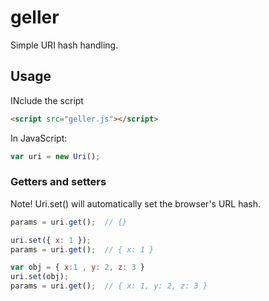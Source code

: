 geller
======

Simple URI hash handling.

## Usage

INclude the script

```html
<script src="geller.js"></script>
```

In JavaScript:

```javascript
var uri = new Uri();
```

### Getters and setters

Note! Uri.set() will automatically set the browser's URL hash.

```javascript
params = uri.get();  // {}
```
```javascript
uri.set({ x: 1 });
params = uri.get();  // { x: 1 }
```

```javascript
var obj = { x:1 , y: 2, z: 3 }
uri.set(obj);
params = uri.get();  // { x: 1, y: 2, z: 3 }
```



